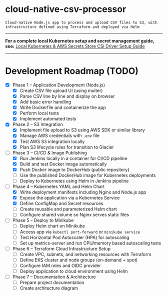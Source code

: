 # cloud-native-csv-processor
    Cloud-native Node.js app to process and upload CSV files to S3, with infrastructure defined using Terraform and deployed via Helm

---

**For a complete local Kubernetes setup and secret management guide, see:**
[Local Kubernetes & AWS Secrets Store CSI Driver Setup Guide](./K8S_AWS_Secrets_Setup.md)

---

# Development Roadmap (TODO)

- [X] Phase 1 – Application Development (Node.js)
  - [X] Create CSV file upload UI (using multer)
  - [X] Parse CSV line by line and display on browser
  - [X] Add basic error handling
  - [X] Write Dockerfile and containerize the app
  - [X] Perform local tests
  - [X] Implement automated tests

- [X] Phase 2 – S3 Integration
  - [X] Implement file upload to S3 using AWS SDK or similar library
  - [X] Manage AWS credentials with `.env` file
  - [X] Test AWS S3 integration locally
  - [X] Plan S3 lifecycle rules for transition to Glacier

- [ ] Phase 3 – CI/CD & Image Publishing
  - [X] Run Jenkins locally in a container for CI/CD pipeline
  - [X] Build and test Docker image automatically
  - [X] Push Docker image to DockerHub (public repository)
  - [ ] Use the published DockerHub image for Kubernetes deployments
  - [ ] Deploy to Kubernetes using Helm in Jenkins pipeline

- [ ] Phase 4 – Kubernetes YAML and Helm Chart
  - [X] Write deployment manifests including Nginx and Node.js app
  - [X] Expose the application via a Kubernetes Service
  - [X] Define ConfigMap and Secret resources
  - [ ] Create reusable and parameterized Helm chart
  - [ ] Configure shared volume so Nginx serves static files

- [ ] Phase 5 – Deploy to Minikube
  - [ ] Deploy Helm chart on Minikube
  - [ ] Access app via `kubectl port-forward` or `minikube service`
  - [ ] Test Horizontal Pod Autoscaler (HPA) for autoscaling
  - [ ] Set up metrics-server and run CPU/memory based autoscaling tests

- [ ] Phase 6 – Terraform Cloud Infrastructure Setup
  - [ ] Create VPC, subnets, and networking resources with Terraform
  - [ ] Define EKS cluster and node groups (on-demand + spot)
  - [ ] Configure IAM roles and OIDC provider
  - [ ] Deploy application to cloud environment using Helm

- [ ] Phase 7 – Documentation & Architecture
  - [ ] Prepare project documentation
  - [ ] Create architecture diagram

